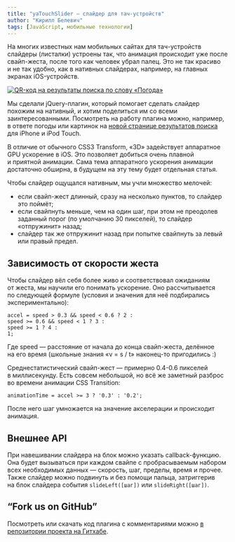 ```yaml
---
title: "yaTouchSlider — слайдер для тач-устройств"
author: "Кирилл Белевич"
tags: [JavaScript, мобильные технологии]
---
```


На многих известных нам мобильных сайтах для тач-устройств слайдеры (листалки) устроены так, что анимация происходит уже после свайп-жеста, после того как человек убрал палец. Это не так красиво и не так удобно, как в нативных слайдерах, например, на главных экранах iOS-устройств.

[![QR-код на результаты поиска по слову «Погода»][1]][2]

Мы сделали jQuery-плагин, который помогает сделать слайдер похожим на нативный, и хотим поделиться им со всеми заинтересованными. Посмотреть на работу плагина можно, например, в ответе погоды или картинок на [новой странице результатов поиска][2] для iPhone и iPod Touch.

В отличие от обычного CSS3 Transform, «3D» задействует аппаратное GPU ускорение в iOS. Это позволяет добиться очень плавной и приятной анимации. Сама тема аппаратного ускорения анимации достаточно обширна, в будущем на эту тему будет отдельная статья.

Чтобы слайдер ощущался нативным, мы учли множество мелочей:

* если свайп-жест длинный, сразу на несколько пунктов, то слайдер это поймёт;
* если свайпнуть меньше, чем на один шаг, при этом не преодолев заданный порог (по умолчанию 30 пикселей), то слайдер «отпружинит» назад;
* слайдер так же отпружинит назад при попытке свайпнуть за левый или правый предел.

## Зависимость от скорости жеста

Чтобы слайдер вёл себя более живо и соответствовал ожиданиям от жеста, мы научили его понимать ускорение. Оно рассчитывается по следующей формуле (условия и значения для неё подбирались экспериментально):

    accel = speed > 0.3 && speed < 0.6 ? 2 :
    speed >= 0.6 && speed < 1 ? 3 :
    speed >= 1 ? 4 :
    1;

Где speed — расстояние от начала до конца свайп-жеста, делённое на его время (школьные знания «v = s / t» наконец-то пригодились :)

Среднестатистический свайп-жест — примерно <nobr>0.4-0.6</nobr> пикселей в миллисекунду. Есть совсем небольшой, но всё же заметный разброс во времени анимации CSS Transition:

    animationTime = accel >= 3 ? '0.3' : '0.2';

После него шаг умножается на значение акселерации и происходит анимация.

## Внешнее API

При навешивании слайдера на блок можно указать callback-функцию. Она будет вызываться при каждом свайпе с пробрасываемым набором всех необходимых данных — скорость, шаг, пределы, время и прочее. Также слайдер можно подвинуть и без помощи пальца, затриггерив на блок слайдера события `slideLeft([шаг])` или `slideRight([шаг])`.

## “Fork us on GitHub”

Посмотреть или скачать код плагина с комментариями можно [в репозитории проекта на Гитхабе][3].

[1]: http://img-fotki.yandex.ru/get/5112/1076905.1/0_60dfe_1b30ce61_orig
[2]: http://yandex.ru/touchsearch?text=Погода
[3]: https://github.com/yandex-ui/yaTouchSlider